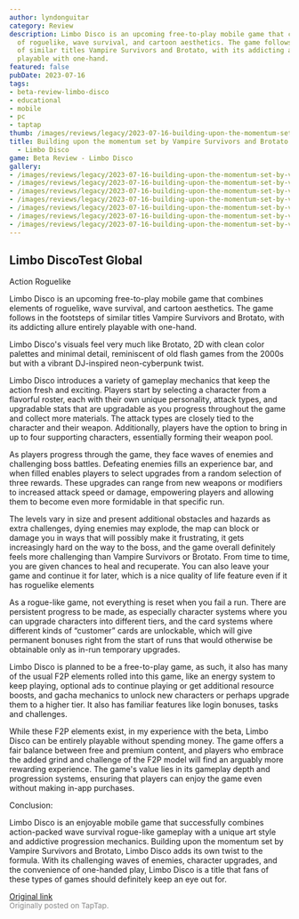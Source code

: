 ```yaml
---
author: lyndonguitar
category: Review
description: Limbo Disco is an upcoming free-to-play mobile game that combines elements
  of roguelike, wave survival, and cartoon aesthetics. The game follows in the footsteps
  of similar titles Vampire Survivors and Brotato, with its addicting allure entirely
  playable with one-hand.
featured: false
pubDate: 2023-07-16
tags:
- beta-review-limbo-disco
- educational
- mobile
- pc
- taptap
thumb: /images/reviews/legacy/2023-07-16-building-upon-the-momentum-set-by-vampire-survivors-and-brotato--beta-review---limbo-disc-0.avif
title: Building upon the momentum set by Vampire Survivors and Brotato | Beta Review
  - Limbo Disco
game: Beta Review - Limbo Disco
gallery:
- /images/reviews/legacy/2023-07-16-building-upon-the-momentum-set-by-vampire-survivors-and-brotato--beta-review---limbo-disc-0.avif
- /images/reviews/legacy/2023-07-16-building-upon-the-momentum-set-by-vampire-survivors-and-brotato--beta-review---limbo-disc-1.avif
- /images/reviews/legacy/2023-07-16-building-upon-the-momentum-set-by-vampire-survivors-and-brotato--beta-review---limbo-disc-2.avif
- /images/reviews/legacy/2023-07-16-building-upon-the-momentum-set-by-vampire-survivors-and-brotato--beta-review---limbo-disc-3.avif
- /images/reviews/legacy/2023-07-16-building-upon-the-momentum-set-by-vampire-survivors-and-brotato--beta-review---limbo-disc-4.avif
- /images/reviews/legacy/2023-07-16-building-upon-the-momentum-set-by-vampire-survivors-and-brotato--beta-review---limbo-disc-5.avif
- /images/reviews/legacy/2023-07-16-building-upon-the-momentum-set-by-vampire-survivors-and-brotato--beta-review---limbo-disc-6.avif
---
```

Limbo DiscoTest Global
--
Action
Roguelike

Limbo Disco is an upcoming free-to-play mobile game that combines elements of roguelike, wave survival, and cartoon aesthetics. The game follows in the footsteps of similar titles Vampire Survivors and Brotato, with its addicting allure entirely playable with one-hand.

Limbo Disco's visuals feel very much like Brotato, 2D with clean color palettes and minimal detail, reminiscent of old flash games from the 2000s but with a vibrant DJ-inspired neon-cyberpunk twist.

Limbo Disco introduces a variety of gameplay mechanics that keep the action fresh and exciting. Players start by selecting a character from a flavorful roster, each with their own unique personality, attack types, and upgradable stats that are upgradable as you progress throughout the game and collect more materials. The attack types are closely tied to the character and their weapon. Additionally, players have the option to bring in up to four supporting characters, essentially forming their weapon pool.

As players progress through the game, they face waves of enemies and challenging boss battles. Defeating enemies fills an experience bar, and when filled enables players to select upgrades from a random selection of three rewards. These upgrades can range from new weapons or modifiers to increased attack speed or damage, empowering players and allowing them to become even more formidable in that specific run.

The levels vary in size and present additional obstacles and hazards as extra challenges, dying enemies may explode, the map can block or damage you in ways that will possibly make it frustrating, it gets increasingly hard on the way to the boss, and the game overall definitely feels more challenging than Vampire Survivors or Brotato. From time to time, you are given chances to heal and recuperate. You can also leave your game and continue it for later, which is a nice quality of life feature even if it has roguelike elements

As a rogue-like game, not everything is reset when you fail a run. There are persistent progress to be made, as especially character systems where you can upgrade characters into different tiers, and the card systems where different kinds of “customer” cards are unlockable, which will give permanent bonuses right from the start of runs that would otherwise be obtainable only as in-run temporary upgrades.

Limbo Disco is planned to be a free-to-play game, as such, it also has many of the usual F2P elements rolled into this game, like an energy system to keep playing, optional ads to continue playing or get additional resource boosts, and gacha mechanics to unlock new characters or perhaps upgrade them to a higher tier. It also has familiar features like login bonuses, tasks and challenges.

While these F2P elements exist, in my experience with the beta, Limbo Disco can be entirely playable without spending money. The game offers a fair balance between free and premium content, and players who embrace the added grind and challenge of the F2P model will find an arguably more rewarding experience. The game's value lies in its gameplay depth and progression systems, ensuring that players can enjoy the game even without making in-app purchases.

Conclusion:

Limbo Disco is an enjoyable mobile game that successfully combines action-packed wave survival rogue-like gameplay with a unique art style and addictive progression mechanics. Building upon the momentum set by Vampire Survivors and Brotato, Limbo Disco adds its own twist to the formula. With its challenging waves of enemies, character upgrades, and the convenience of one-handed play, Limbo Disco is a title that fans of these types of games should definitely keep an eye out for.

[Original link](https://m.taptap.io/post/6008736?share_id=945dd9e952ec&utm_medium=share&utm_source=discord)<br><span style="font-size: 0.95em; color: #888;">Originally posted on TapTap.</span>